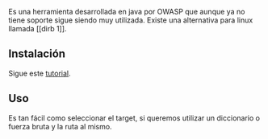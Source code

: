 Es una herramienta desarrollada en java por OWASP que aunque ya no tiene soporte sigue siendo muy utilizada. Existe una alternativa para linux llamada [[dirb 1]].

## Instalación

Sigue este [tutorial](https://bughacking.com/how-to-install-dirbuster-on-ubuntu/).

## Uso

Es tan fácil como seleccionar el target, si queremos utilizar un diccionario o fuerza bruta y la ruta al mismo.